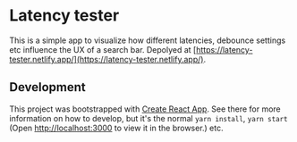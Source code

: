 # Latency tester

This is a simple app to visualize how different latencies, debounce settings etc influence the  UX of a search bar. Depolyed at [https://latency-tester.netlify.app/](https://latency-tester.netlify.app/).

## Development

This project was bootstrapped with [Create React App](https://github.com/facebook/create-react-app). See there for more information on how to develop, but it's the normal `yarn install`, `yarn start` (Open [http://localhost:3000](http://localhost:3000) to view it in the browser.) etc.